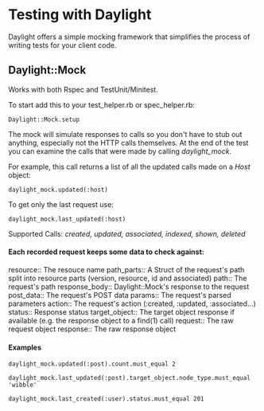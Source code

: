 # Testing with Daylight

Daylight offers a simple mocking framework that simplifies the process of writing tests for your client code.

## Daylight::Mock

Works with both Rspec and TestUnit/Minitest.

To start add this to your test_helper.rb or spec_helper.rb:

    Daylight::Mock.setup

The mock will simulate responses to calls so you don't have to stub out anything, especially not the HTTP calls themselves.
At the end of the test you can examine the calls that were made by calling *daylight_mock*.

For example, this call returns a list of all the updated calls made on a *Host* object:

    daylight_mock.updated(:host)

To get only the last request use:

    daylight_mock.last_updated(:host)

Supported Calls: *created, updated, associated, indexed, shown, deleted*

#### Each recorded request keeps some data to check against:
resource:: The resouce name
path_parts:: A Struct of the request's path split into resource parts (version, resource, id and associated)
path:: The request's path
response_body:: Daylight::Mock's response to the request
post_data:: The request's POST data
params:: The request's parsed parameters
action:: The request's action (:created, :updated, :associated...)
status:: Response status
target_object:: The target object response if available (e.g. the response object to a find(1) call)
request:: The raw request object
response:: The raw response object


#### Examples

    daylight_mock.updated(:post).count.must_equal 2

    daylight_mock.last_updated(:post).target_object.node_type.must_equal 'wibble'

    daylight_mock.last_created(:user).status.must_equal 201
